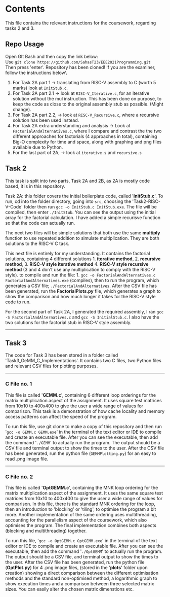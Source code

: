 # Contents
This file contains the relevant instructions for the coursework, regarding tasks 2 and 3.

## Repo Usage

Open GIt Bash and then copy the link below:\
Use ``git clone https://github.com/SahasT23/EEE2021Programming.git``\
Then press 'enter'. Repository has been cloned! If you are the examiner, follow the instructions below\

1. For Task 2A part 1 -> translating from RISC-V assembly to C (worth 5 marks) look at ``InitStub.c``.
2. For Task 2A part 2.1 -> look at ``RISC-V_Iterative.c``, for an iterative solution without the mul instruction. This has been done on purpose, to keep the code as close to the original assembly stub as possible. (Might change).
3. For Task 2A part 2.2, -> look at ``RISC-V_Recursive.c``, where a recursive solution has been used instead. 
4. For Task 2A extra understanding and analysis -> Look at ``FactorialAndAlternatives.c``, where I compare and contrast the the two different approaches for factorials (4 approaches in total), containing Big-O complexity for time and space, along with graphing and png files available due to Python. 
5. For the last part of 2A, -> look at ``iterative.s`` and ``recursive.s`` 

## Task 2
This task is split into two parts, Task 2A and 2B, as 2A is mostly code based, it is in this repository.

Task 2A: this folder covers the initial boilerplate code, called '**InitStub.c**'. To run, cd into the folder directory, going into ``src``, choosing the 'Task2-RISC-V-Code' folder then run ``gcc -o InitStub.c InitStub.exe``. The file will be compiled, then enter ``./InitStub``. You can see the output using the initial array for the factorial calculation. I have added a simple recurisve function so that the code can actually run.

The next two files will be simple solutions that both use the same **multiply** function to use repeated addition to simulate multiplication. They are both solutions to the RISC-V C task.

This next file is entirely for my understanding. It contains the factorial solutions, containing 4 different solutions 1. **iterative method**, 2. **recursive method**, 3. **RISC-V style iterative method** 4. **RISC-V style recursive method** (3 and 4 don't use any multiplication to comply with the RISC-V style). to compile and run the file: 1. ``gcc -o FactorialAndAlternatives.c FactorialAndAlternatives.exe`` (compiles), then to run the program, which generates a CSV file; ``./FactorialAndAlternatives``. After the CSV file has been generated, run the **FactorialPlots.py** file, which generates a graph to show the comparison and how much longer it takes for the RISC-V style code to run. 

For the second part of Task 2A, I generated the required assembly, I ran ``gcc -S FactorialAndAlternatives.c`` and ``gcc -S InitialStub.c``. I also have the two solutions for the factorial stub in RISC-V style assembly. 

---
## Task 3

The code for Task 3 has been stored in a folder called 'Task3_GeMM_C_Implementations'. It contains two C files, two Python files and relevant CSV files for plotting purposes.

---
### C File no. 1

This file is called '**GEMM.c**', containing 6 different loop orderings for the matrix multiplication aspect of the assignment. It uses square test matrices from 10x10 to 400x400 to give the user a wide range of values for comparison. This task is a demonstration of how cache locality and memory access patterns can affect the speed of the program. 

To run this file, use git clone to make a copy of this repository and then run '```gcc -o GEMM.c GEMM.exe```' in the terminal of the text editor or IDE to compile and create an executable file. After you can see the executable, then add the command '```./GEMM```' to actually run the program. The output should be a CSV file and terminal output to show the times to the user. After the CSV file has been generated, run the python file (``GEMMPlotting.py``) for an easy to read .png image file.

---
### C File no. 2

This file is called '**OptGEMM.c**', containing the MNK loop ordering for the matrix multiplication aspect of the assignment. It uses the same square test matrices from 10x10 to 400x400 to give the user a wide range of values for comparison. In this file, there is the standard MNK ordering for the loop, then an introduction to 'blocking' or 'tiling', to optimise the program a bit more. Another implementation of the same ordering uses multithreading, accounting for the parallelism aspect of the coursework, which also optimises the program. The final implementation combines both aspects (blocking and multithreading) together. 

To run this file, '``gcc -o OptGEMM.c OptGEMM.exe``' in the terminal of the text editor or IDE to compile and create an executable file. After you can see the executable, then add the command '``./OptGEMM``' to actually run the program. The output should be a CSV file, and terminal output to show the times to the user. After the CSV file has been generated, run the python file (**OptPlot.py**) for 4 .png image files, (stored in the '**plots**' folder upon creation) showing a direct comparison between the different optimisation methods and the standard non-optimised method, a logarithmic graph to show execution times and a comparison between three selected matrix sizes. You can easily alter the chosen matrix dimenstions etc. 

